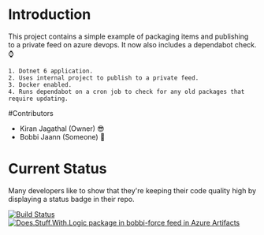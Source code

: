 # Introduction 

This project contains a simple example of packaging items and publishing to a private feed on azure devops. It now also includes a dependabot check. :watch:

    1. Dotnet 6 application.
    2. Uses internal project to publish to a private feed.
    3. Docker enabled.
    4. Runs dependabot on a cron job to check for any old packages that require updating. 

#Contributors

- Kiran Jagathal (Owner) :sunglasses:
- Bobbi Jaann (Someone) :hankey:

# Current Status

Many developers like to show that they're keeping their code quality high by displaying a status badge in their repo.

[![Build Status](https://dev.azure.com/kiranjagz/Bobbi-Force/_apis/build/status/nuget-for-nuggets?branchName=main)](https://dev.azure.com/kiranjagz/Bobbi-Force/_build/latest?definitionId=4&branchName=main) [![Does.Stuff.With.Logic package in bobbi-force feed in Azure Artifacts](https://feeds.dev.azure.com/kiranjagz/cb7524d2-583d-4b25-a2f8-eb1669a8b3c1/_apis/public/Packaging/Feeds/bobbi-force/Packages/b3f56278-4787-475e-b6f5-2598c298d729/Badge)](https://dev.azure.com/kiranjagz/Bobbi-Force/_artifacts/feed/bobbi-force/NuGet/Does.Stuff.With.Logic?preferRelease=true)

